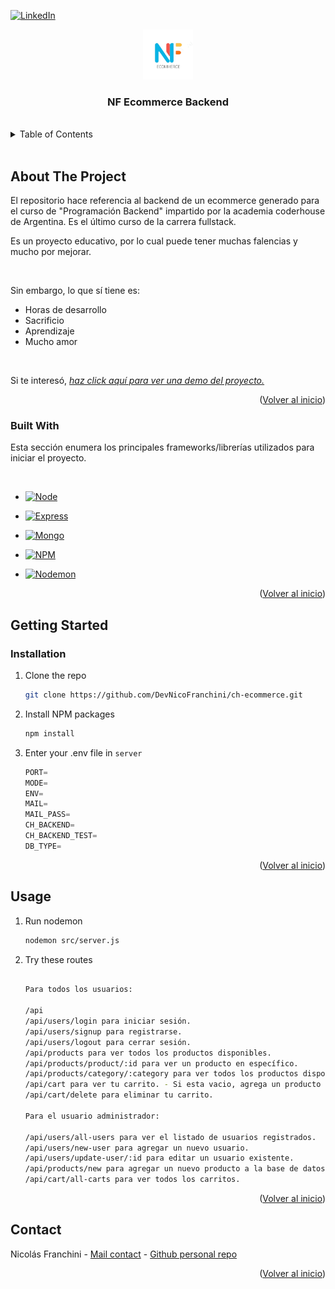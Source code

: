 <a name="readme-top"></a>

[![LinkedIn][linkedin-shield]][linkedin-url]

<!-- PROJECT LOGO -->
<div align="center">
  <a href="https://github.com/DevNicoFranchini/ch-ecommerce">
    <img src="./server/src/public/imgs/logo.png" alt="Logo" width="80" height="80">
  </a>
  <h3 align="center">NF Ecommerce Backend</h3>
</div>

<br>

<!-- TABLE OF CONTENTS -->
<details>
  <summary>Table of Contents</summary>
  <br>
  <ol>
    <li><a href="#about-the-project">About The Project</a></li>
    <li><a href="#getting-started">Getting Started</a></li>
    <li><a href="#installation">Installation</a></li>
    <li><a href="#usage">Usage</a></li>
    <li><a href="#contact">Contact</a></li>
  </ol>
</details>

<br>

<!-- ABOUT THE PROJECT -->

## About The Project

El repositorio hace referencia al backend de un ecommerce generado para el curso de "Programación Backend" impartido por la academia coderhouse de Argentina. Es el último curso de la carrera fullstack.

Es un proyecto educativo, por lo cual puede tener muchas falencias y mucho por mejorar.

<br>

Sin embargo, lo que sí tiene es:

- Horas de desarrollo
- Sacrificio
- Aprendizaje
- Mucho amor

<br>

Si te interesó, _[haz click aquí para ver una demo del proyecto.](https://ch-ecommerce-production.up.railway.app/)_

<p align="right">(<a href="#readme-top">Volver al inicio</a>)</p>

### Built With

Esta sección enumera los principales frameworks/librerías utilizados para iniciar el proyecto.

<br>

- [![Node][node.js]][node-url]

- [![Express][express.js]][express-url]

- [![Mongo][mongo.js]][mongo-url]

- [![NPM][npm.js]][npm-url]

- [![Nodemon][nodemon.js]][nodemon-url]

<p align="right">(<a href="#readme-top">Volver al inicio</a>)</p>

<!-- GETTING STARTED -->

## Getting Started

### Installation

1. Clone the repo
   ```sh
   git clone https://github.com/DevNicoFranchini/ch-ecommerce.git
   ```
2. Install NPM packages
   ```sh
   npm install
   ```
3. Enter your .env file in `server`
   ```js
   PORT=
   MODE=
   ENV=
   MAIL=
   MAIL_PASS=
   CH_BACKEND=
   CH_BACKEND_TEST=
   DB_TYPE=
   ```

<p align="right">(<a href="#readme-top">Volver al inicio</a>)</p>

<!-- USAGE EXAMPLES -->

## Usage

1. Run nodemon
   ```sh
   nodemon src/server.js
   ```
2. Try these routes

   ```sh

   Para todos los usuarios:

   /api
   /api/users/login para iniciar sesión.
   /api/users/signup para registrarse.
   /api/users/logout para cerrar sesión.
   /api/products para ver todos los productos disponibles.
   /api/products/product/:id para ver un producto en específico.
   /api/products/category/:category para ver todos los productos disponibles en la categoría.
   /api/cart para ver tu carrito. - Si esta vacio, agrega un producto por defecto en este momento -
   /api/cart/delete para eliminar tu carrito.

   Para el usuario administrador:

   /api/users/all-users para ver el listado de usuarios registrados.
   /api/users/new-user para agregar un nuevo usuario.
   /api/users/update-user/:id para editar un usuario existente.
   /api/products/new para agregar un nuevo producto a la base de datos.
   /api/cart/all-carts para ver todos los carritos.
   ```

<p align="right">(<a href="#readme-top">Volver al inicio</a>)</p>

<!-- CONTACT -->

## Contact

Nicolás Franchini - [Mail contact](mailto:devnicolasfranchini@gmail.com) - [Github personal repo](https://github.com/DevNicoFranchini/)

<p align="right">(<a href="#readme-top">Volver al inicio</a>)</p>

<!-- MARKDOWN LINKS & IMAGES -->

[linkedin-shield]: https://img.shields.io/badge/-LinkedIn-black.svg?style=for-the-badge&logo=linkedin&colorB=555
[linkedin-url]: https://www.linkedin.com/in/dev-nicolas-franchini/
[node.js]: https://img.shields.io/badge/-NodeJs-black.svg?style=for-the-badge&logo=nodedotjs&colorB=555
[node-url]: https://nodejs.org/en
[nodemon.js]: https://img.shields.io/badge/-Nodemon-black.svg?style=for-the-badge&logo=nodemon&colorB=555
[nodemon-url]: https://nodemon.io/
[npm.js]: https://img.shields.io/badge/-npm-black.svg?style=for-the-badge&logo=npm&colorB=555
[npm-url]: https://www.npmjs.com/
[express.js]: https://img.shields.io/badge/-ExpressJs-black.svg?style=for-the-badge&logo=express&colorB=555
[express-url]: https://expressjs.com/es/
[mongo.js]: https://img.shields.io/badge/-Mongo%20DB-black.svg?style=for-the-badge&logo=mongodb&colorB=555
[mongo-url]: https://www.mongodb.com/
